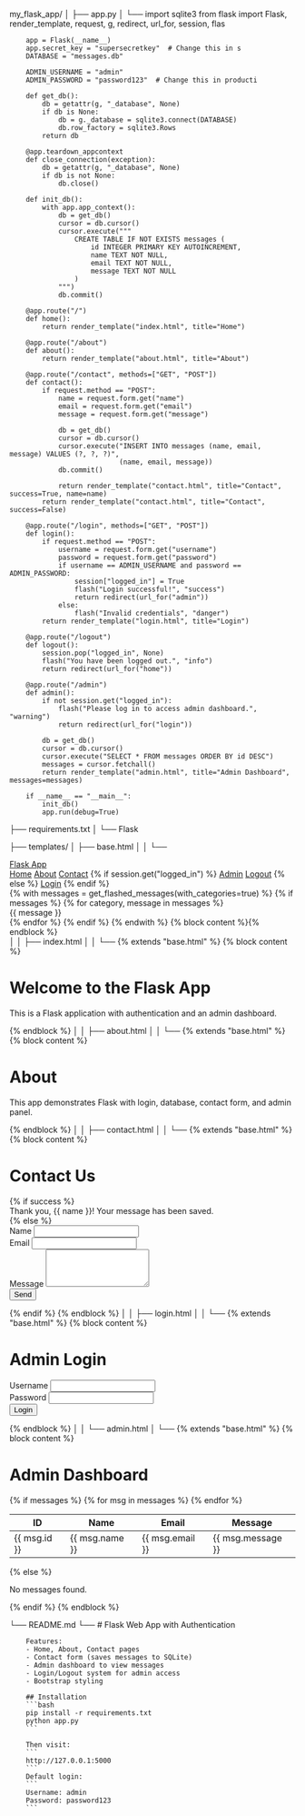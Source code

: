 my_flask_app/
│
├── app.py
│   └──
        import sqlite3
        from flask import Flask, render_template, request, g, redirect, url_for, session, flas

        app = Flask(__name__)
        app.secret_key = "supersecretkey"  # Change this in s
        DATABASE = "messages.db"

        ADMIN_USERNAME = "admin"
        ADMIN_PASSWORD = "password123"  # Change this in producti

        def get_db():
            db = getattr(g, "_database", None)
            if db is None:
                db = g._database = sqlite3.connect(DATABASE)
                db.row_factory = sqlite3.Rows
            return db

        @app.teardown_appcontext
        def close_connection(exception):
            db = getattr(g, "_database", None)
            if db is not None:
                db.close()

        def init_db():
            with app.app_context():
                db = get_db()
                cursor = db.cursor()
                cursor.execute("""
                    CREATE TABLE IF NOT EXISTS messages (
                        id INTEGER PRIMARY KEY AUTOINCREMENT,
                        name TEXT NOT NULL,
                        email TEXT NOT NULL,
                        message TEXT NOT NULL
                    )
                """)
                db.commit()

        @app.route("/")
        def home():
            return render_template("index.html", title="Home")

        @app.route("/about")
        def about():
            return render_template("about.html", title="About")

        @app.route("/contact", methods=["GET", "POST"])
        def contact():
            if request.method == "POST":
                name = request.form.get("name")
                email = request.form.get("email")
                message = request.form.get("message")

                db = get_db()
                cursor = db.cursor()
                cursor.execute("INSERT INTO messages (name, email, message) VALUES (?, ?, ?)",
                               (name, email, message))
                db.commit()

                return render_template("contact.html", title="Contact", success=True, name=name)
            return render_template("contact.html", title="Contact", success=False)

        @app.route("/login", methods=["GET", "POST"])
        def login():
            if request.method == "POST":
                username = request.form.get("username")
                password = request.form.get("password")
                if username == ADMIN_USERNAME and password == ADMIN_PASSWORD:
                    session["logged_in"] = True
                    flash("Login successful!", "success")
                    return redirect(url_for("admin"))
                else:
                    flash("Invalid credentials", "danger")
            return render_template("login.html", title="Login")

        @app.route("/logout")
        def logout():
            session.pop("logged_in", None)
            flash("You have been logged out.", "info")
            return redirect(url_for("home"))

        @app.route("/admin")
        def admin():
            if not session.get("logged_in"):
                flash("Please log in to access admin dashboard.", "warning")
                return redirect(url_for("login"))

            db = get_db()
            cursor = db.cursor()
            cursor.execute("SELECT * FROM messages ORDER BY id DESC")
            messages = cursor.fetchall()
            return render_template("admin.html", title="Admin Dashboard", messages=messages)

        if __name__ == "__main__":
            init_db()
            app.run(debug=True)

├── requirements.txt
│   └──
        Flask

├── templates/
│   ├── base.html
│   │   └──
                <!DOCTYPE html>
                <html lang="en">
                <head>
                    <meta charset="UTF-8">
                    <meta name="viewport" content="width=device-width, initial-scale=1.0">
                    <title>{{ title if title else "Flask App" }}</title>
                    <link href="https://cdn.jsdelivr.net/npm/bootstrap@5.3.0/dist/css/bootstrap.min.css" rel="stylesheet">
                </head>
                <body>
                    <nav class="navbar navbar-expand-lg navbar-dark bg-dark">
                        <div class="container">
                            <a class="navbar-brand" href="/">Flask App</a>
                            <div>
                                <a class="nav-link d-inline text-white" href="/">Home</a>
                                <a class="nav-link d-inline text-white" href="/about">About</a>
                                <a class="nav-link d-inline text-white" href="/contact">Contact</a>
                                {% if session.get("logged_in") %}
                                    <a class="nav-link d-inline text-warning" href="/admin">Admin</a>
                                    <a class="nav-link d-inline text-danger" href="/logout">Logout</a>
                                {% else %}
                                    <a class="nav-link d-inline text-info" href="/login">Login</a>
                                {% endif %}
                            </div>
                        </div>
                    </nav>
                    <div class="container mt-4">
                        {% with messages = get_flashed_messages(with_categories=true) %}
                          {% if messages %}
                            {% for category, message in messages %}
                              <div class="alert alert-{{ category }}">{{ message }}</div>
                            {% endfor %}
                          {% endif %}
                        {% endwith %}
                        {% block content %}{% endblock %}
                    </div>
                </body>
                </html>
│
│   ├── index.html
│   │   └──
                {% extends "base.html" %}
                {% block content %}
                <h1>Welcome to the Flask App</h1>
                <p class="lead">This is a Flask application with authentication and an admin dashboard.</p>
                {% endblock %}
│
│   ├── about.html
│   │   └──
                {% extends "base.html" %}
                {% block content %}
                <h1>About</h1>
                <p>This app demonstrates Flask with login, database, contact form, and admin panel.</p>
                {% endblock %}
│
│   ├── contact.html
│   │   └──
                {% extends "base.html" %}
                {% block content %}
                <h1>Contact Us</h1>
                {% if success %}
                    <div class="alert alert-success">Thank you, {{ name }}! Your message has been saved.</div>
                {% else %}
                    <form method="POST">
                        <div class="mb-3">
                            <label class="form-label">Name</label>
                            <input type="text" class="form-control" name="name" required>
                        </div>
                        <div class="mb-3">
                            <label class="form-label">Email</label>
                            <input type="email" class="form-control" name="email" required>
                        </div>
                        <div class="mb-3">
                            <label class="form-label">Message</label>
                            <textarea class="form-control" name="message" rows="4" required></textarea>
                        </div>
                        <button type="submit" class="btn btn-primary">Send</button>
                    </form>
                {% endif %}
                {% endblock %}
│
│   ├── login.html
│   │   └──
                {% extends "base.html" %}
                {% block content %}
                <h1>Admin Login</h1>
                <form method="POST">
                    <div class="mb-3">
                        <label class="form-label">Username</label>
                        <input type="text" class="form-control" name="username" required>
                    </div>
                    <div class="mb-3">
                        <label class="form-label">Password</label>
                        <input type="password" class="form-control" name="password" required>
                    </div>
                    <button type="submit" class="btn btn-success">Login</button>
                </form>
                {% endblock %}
│
│   └── admin.html
│       └──
                {% extends "base.html" %}
                {% block content %}
                <h1>Admin Dashboard</h1>
                {% if messages %}
                    <table class="table table-bordered">
                        <thead>
                            <tr>
                                <th>ID</th>
                                <th>Name</th>
                                <th>Email</th>
                                <th>Message</th>
                            </tr>
                        </thead>
                        <tbody>
                            {% for msg in messages %}
                                <tr>
                                    <td>{{ msg.id }}</td>
                                    <td>{{ msg.name }}</td>
                                    <td>{{ msg.email }}</td>
                                    <td>{{ msg.message }}</td>
                                </tr>
                            {% endfor %}
                        </tbody>
                    </table>
                {% else %}
                    <p>No messages found.</p>
                {% endif %}
                {% endblock %}

└── README.md
    └──
        # Flask Web App with Authentication

        Features:
        - Home, About, Contact pages
        - Contact form (saves messages to SQLite)
        - Admin dashboard to view messages
        - Login/Logout system for admin access
        - Bootstrap styling

        ## Installation
        ```bash
        pip install -r requirements.txt
        python app.py
        ```

        Then visit:
        ```
        http://127.0.0.1:5000
        ```
        Default login:
        ```
        Username: admin
        Password: password123
        ```

